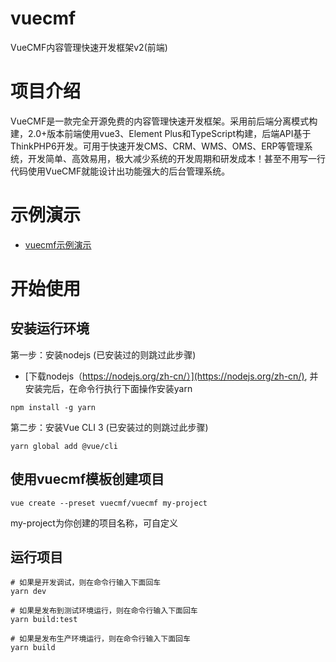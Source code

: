 # vuecmf
VueCMF内容管理快速开发框架v2(前端)

# 项目介绍
VueCMF是一款完全开源免费的内容管理快速开发框架。采用前后端分离模式构建，2.0+版本前端使用vue3、Element Plus和TypeScript构建，后端API基于ThinkPHP6开发。可用于快速开发CMS、CRM、WMS、OMS、ERP等管理系统，开发简单、高效易用，极大减少系统的开发周期和研发成本！甚至不用写一行代码使用VueCMF就能设计出功能强大的后台管理系统。

# 示例演示
- [vuecmf示例演示](http://www.vuecmf.com/)

# 开始使用
## 安装运行环境
第一步：安装nodejs (已安装过的则跳过此步骤)

- [下载nodejs（https://nodejs.org/zh-cn/）](https://nodejs.org/zh-cn/), 并安装完后，在命令行执行下面操作安装yarn
```
npm install -g yarn
```

第二步：安装Vue CLI 3 (已安装过的则跳过此步骤)
```
yarn global add @vue/cli
```

## 使用vuecmf模板创建项目
```
vue create --preset vuecmf/vuecmf my-project
```
my-project为你创建的项目名称，可自定义

## 运行项目
```
# 如果是开发调试，则在命令行输入下面回车
yarn dev

# 如果是发布到测试环境运行，则在命令行输入下面回车
yarn build:test

# 如果是发布生产环境运行，则在命令行输入下面回车
yarn build

```


